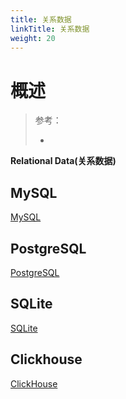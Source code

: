 ```yaml
---
title: 关系数据
linkTitle: 关系数据
weight: 20
---
```



# 概述

> 参考：
>
> -

**Relational Data(关系数据)**

## MySQL

[MySQL](/docs/5.数据存储/数据库/关系数据/MySQL/MySQL.md)

## PostgreSQL

[PostgreSQL](/docs/5.数据存储/数据库/关系数据/PostgreSQL/PostgreSQL.md)

## SQLite

[SQLite](/docs/5.数据存储/数据库/关系数据/SQLite/SQLite.md)

## Clickhouse

[ClickHouse](/docs/5.数据存储/数据库/关系数据/ClickHouse/ClickHouse.md)
